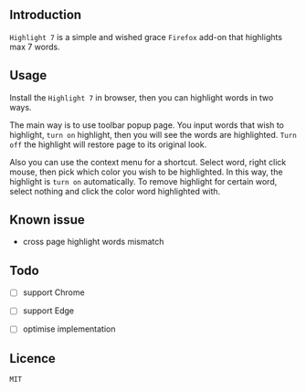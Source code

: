 ## Introduction

`Highlight 7` is a simple and wished grace `Firefox` add-on that highlights max 7 words.

## Usage

Install the `Highlight 7` in browser, then you can highlight words in two ways. 

The main way is to use toolbar popup page. You input words that wish to highlight,  `turn on` highlight, then you will see the  words are highlighted. `Turn off` the highlight will restore page to its original look.

Also you can use the context menu for a shortcut. Select word, right click mouse,  then pick which color you wish to be highlighted. In this way, the highlight is `turn on` automatically. To remove highlight for certain word, select nothing and click the color word highlighted with.



## Known issue

* cross page highlight words mismatch



## Todo

- [ ] support Chrome
- [ ] support Edge
- [ ] optimise implementation



## Licence

`MIT`

